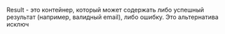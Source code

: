 Result<T> - это контейнер, который может содержать либо успешный результат (например, валидный email), либо ошибку. Это альтернатива исключ